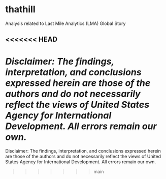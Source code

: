 # thathill
Analysis related to Last Mile Analytics (LMA) Global Story

<<<<<<< HEAD
---

*Disclaimer: The findings, interpretation, and conclusions expressed herein are those of the authors and do not necessarily reflect the views of United States Agency for International Development. All errors remain our own.*
=======
Disclaimer: The findings, interpretation, and conclusions expressed herein are those of the authors and do not necessarily reflect the views of United States Agency for International Development. All errors remain our own.
>>>>>>> main
